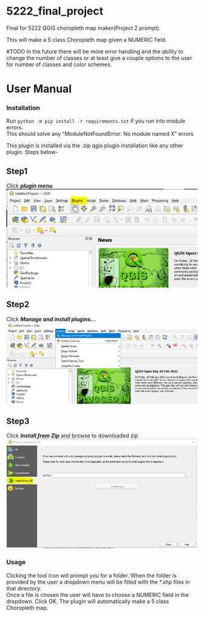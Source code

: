 # 5222_final_project
Final for 5222 QGIS choropleth map maker(Project 2 prompt).  

This will make a 5 class Choropleth map given a NUMERIC field.  

\#TODO
In the future there will be more error handling and the ability to change the number of classes or at least give a couple options to the user for number of classes and color schemes.

# User Manual
### Installation  
Run ```python -m pip install -r requirements.txt``` if you run into module errors.  
This should solve any "ModuleNotFoundError: No module named X" errors  


This plugin is installed via the .zip qgis plugin installation like any other plugin. Steps below-  

## Step1  
Click _**plugin menu**_  
![image](./assets/step1.PNG)  

## Step2  
Click _**Manage and install plugins...**_  
![image](./assets/step2.PNG)  

## Step3  
Click _**Install from Zip**_ and browse to downloaded zip
![image](./assets/step3.PNG)  

### Usage  
Clicking the tool icon will prompt you for a folder. When the folder is provided by the user a dropdown menu will be filled with the \*.shp files in that directory.  
Once a file is chosen the user will have to choose a NUMERIC field in the dropdown. Click OK. The plugin will automatically make a 5 class Choropleth map.
